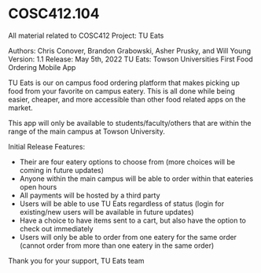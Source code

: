 # COSC412.104
All material related to COSC412 Project: TU Eats

Authors: Chris Conover, Brandon Grabowski, Asher Prusky, and Will Young
Version: 1.1
Release: May 5th, 2022
TU Eats: Towson Universities First Food Ordering Mobile App

TU Eats is our on campus food ordering platform that makes picking up food from your favorite on campus eatery.
This is all done while being easier, cheaper, and more accessible than other food related apps on the market.

This app will only be available to students/faculty/others that are within the range of the main campus at Towson University.

Initial Release Features:
- Their are four eatery options to choose from (more choices will be coming in future updates)
- Anyone within the main campus will be able to order within that eateries open hours
- All payments will be hosted by a third party
- Users will be able to use TU Eats regardless of status (login for existing/new users will be available in future updates)
- Have a choice to have items sent to a cart, but also have the option to check out immediately
- Users will only be able to order from one eatery for the same order (cannot order from more than one eatery in the same order)


Thank you for your support,
TU Eats team
